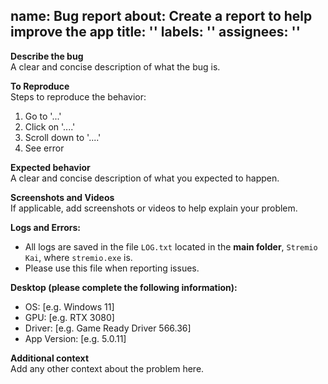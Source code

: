 name: Bug report
about: Create a report to help improve the app
title: ''
labels: ''
assignees: ''
---

**Describe the bug**  
A clear and concise description of what the bug is.

**To Reproduce**  
Steps to reproduce the behavior:  
1. Go to '...'  
2. Click on '....'  
3. Scroll down to '....'  
4. See error

**Expected behavior**  
A clear and concise description of what you expected to happen.

**Screenshots and Videos**  
If applicable, add screenshots or videos to help explain your problem.

**Logs and Errors:**  
- All logs are saved in the file `LOG.txt` located in the **main folder**, `Stremio Kai`, where `stremio.exe` is.
- Please use this file when reporting issues.

**Desktop (please complete the following information):**  
 - OS: [e.g. Windows 11]  
 - GPU: [e.g. RTX 3080]  
 - Driver: [e.g. Game Ready Driver 566.36]  
 - App Version: [e.g. 5.0.11]

**Additional context**  
Add any other context about the problem here.